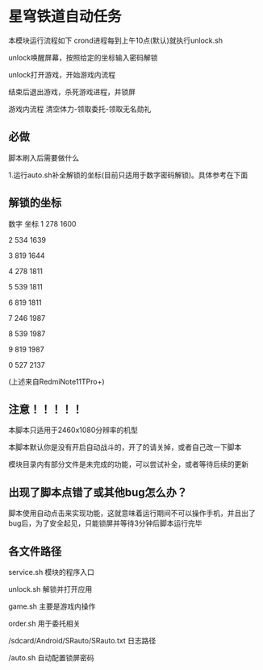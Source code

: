 # 星穹铁道自动任务

本模块运行流程如下
crond进程每到上午10点(默认)就执行unlock.sh

unlock唤醒屏幕，按照给定的坐标输入密码解锁  

unlock打开游戏，开始游戏内流程  

结束后退出游戏，杀死游戏进程，并锁屏

游戏内流程
    清空体力-领取委托-领取无名勋礼

## 必做
脚本刷入后需要做什么 

1.运行auto.sh补全解锁的坐标(目前只适用于数字密码解锁)。具体参考在下面 

## 解锁的坐标
数字 坐标
1 278 1600  

2 534 1639  

3 819 1644  

4 278 1811  

5 539 1811  

6 819 1811  

7 246 1987  

8 539 1987  

9 819 1987  

0 527 2137  

(上述来自RedmiNote11TPro+)


## 注意！！！！！
本脚本只适用于2460x1080分辨率的机型  

本脚本默认你是没有开启自动战斗的，开了的请关掉，或者自己改一下脚本  

模块目录内有部分文件是未完成的功能，可以尝试补全，或者等待后续的更新  



## 出现了脚本点错了或其他bug怎么办？
脚本使用自动点击来实现功能，这就意味着运行期间不可以操作手机，并且出了bug后，为了安全起见，只能锁屏并等待3分钟后脚本运行完毕

## 各文件路径
service.sh                      模块的程序入口  

unlock.sh                       解锁并打开应用  

game.sh                       主要是游戏内操作  

order.sh                         用于委托相关  

/sdcard/Android/SRauto/SRauto.txt   日志路径  

/auto.sh                     自动配置锁屏密码 
